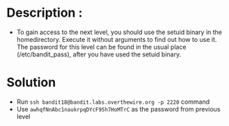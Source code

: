 # Description :
* To gain access to the next level, you should use the setuid binary in the homedirectory. 
Execute it without arguments to find out how to use it. The password for this level can be found in the 
usual place (/etc/bandit_pass), after you have used the setuid binary.



# Solution

* Run `ssh bandit18@bandit.labs.overthewire.org -p 2220` command
* Use `awhqfNnAbc1naukrpqDYcF95h7HoMTrC` as the password from previous level
